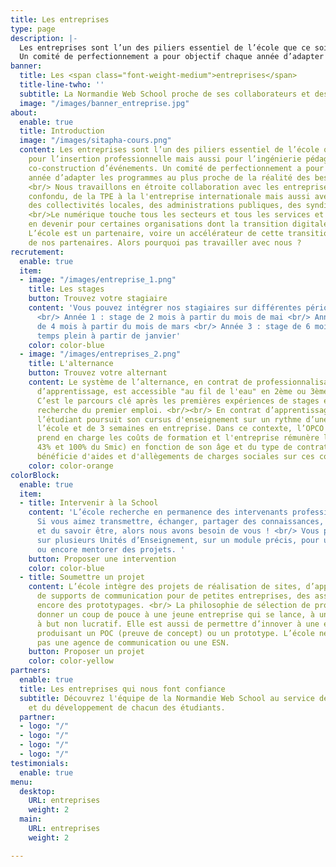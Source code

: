 ```yaml
---
title: Les entreprises
type: page
description: |-
  Les entreprises sont l’un des piliers essentiel de l’école que ce soit pour l’insertion professionnelle mais aussi pour l’ingénierie pédagogique et la co-construction d’événements.
  Un comité de perfectionnement a pour objectif chaque année d’adapter les programmes au plus proche de la réalité des besoins en compétences sur le marché de l'emploi.
banner:
  title: Les <span class="font-weight-medium">entreprises</span>
  title-line-twho: ''
  subtitle: La Normandie Web School proche de ses collaborateurs et des intervenants.
  image: "/images/banner_entreprise.jpg"
about:
  enable: true
  title: Introduction
  image: "/images/sitapha-cours.png"
  content: Les entreprises sont l’un des piliers essentiel de l’école que ce soit
    pour l’insertion professionnelle mais aussi pour l’ingénierie pédagogique et la
    co-construction d’événements. Un comité de perfectionnement a pour objectif chaque
    année d’adapter les programmes au plus proche de la réalité des besoins en compétences.
    <br/> Nous travaillons en étroite collaboration avec les entreprises, tout secteur
    confondu, de la TPE à la l'entreprise internationale mais aussi avec des associations,
    des collectivités locales, des administrations publiques, des syndicats professionnels…
    <br/>Le numérique touche tous les secteurs et tous les services et est encore
    en devenir pour certaines organisations dont la transition digitale est en cours.
    L’école est un partenaire, voire un accélérateur de cette transition pour beaucoup
    de nos partenaires. Alors pourquoi pas travailler avec nous ?
recrutement:
  enable: true
  item:
  - image: "/images/entreprise_1.png"
    title: Les stages
    button: Trouvez votre stagiaire
    content: 'Vous pouvez intégrer nos stagiaires sur différentes périodes de l’année
      <br/> Année 1 : stage de 2 mois à partir du mois de mai <br/> Année 2 : stage
      de 4 mois à partir du mois de mars <br/> Année 3 : stage de 6 mois équivalent
      temps plein à partir de janvier'
    color: color-blue
  - image: "/images/entreprises_2.png"
    title: L'alternance
    button: Trouvez votre alternant
    content: Le système de l’alternance, en contrat de professionnalisation ou contrat
      d’apprentissage, est accessible "au fil de l'eau" en 2ème ou 3ème année de bachelor.
      C’est le parcours clé après les premières expériences de stages et avant la
      recherche du premier emploi. <br/><br/> En contrat d’apprentissage ou de professionnalisation,
      l’étudiant poursuit son cursus d'enseignement sur un rythme d’une semaine à
      l’école et de 3 semaines en entreprise. Dans ce contexte, l’OPCO de l'entreprise
      prend en charge les coûts de formation et l'entreprise rémunère l’étudiant (entre
      43% et 100% du Smic) en fonction de son âge et du type de contrat. L'entreprise
      bénéficie d'aides et d'allègements de charges sociales sur ces contrats.
    color: color-orange
colorBlock:
  enable: true
  item:
  - title: Intervenir à la School
    content: 'L’école recherche en permanence des intervenants professionnels. <br/>
      Si vous aimez transmettre, échanger, partager des connaissances, du savoir-faire
      et du savoir être, alors nous avons besoin de vous ! <br/> Vous pouvez intervenir
      sur plusieurs Unités d’Enseignement, sur un module précis, pour une conférence
      ou encore mentorer des projets. '
    button: Proposer une intervention
    color: color-blue
  - title: Soumettre un projet
    content: L’école intègre des projets de réalisation de sites, d’applications,
      de supports de communication pour de petites entreprises, des associations ou
      encore des prototypages. <br/> La philosophie de sélection de projet est de
      donner un coup de pouce à une jeune entreprise qui se lance, à une association
      à but non lucratif. Elle est aussi de permettre d’innover à une entreprise en
      produisant un POC (preuve de concept) ou un prototype. L’école ne se substitue
      pas une agence de communication ou une ESN.
    button: Proposer un projet
    color: color-yellow
partners:
  enable: true
  title: Les entreprises qui nous font confiance
  subtitle: Découvrez l'équipe de la Normandie Web School au service de la pédagogie
    et du développement de chacun des étudiants.
  partner:
  - logo: "/"
  - logo: "/"
  - logo: "/"
  - logo: "/"
testimonials:
  enable: true
menu:
  desktop:
    URL: entreprises
    weight: 2
  main:
    URL: entreprises
    weight: 2

---
```

